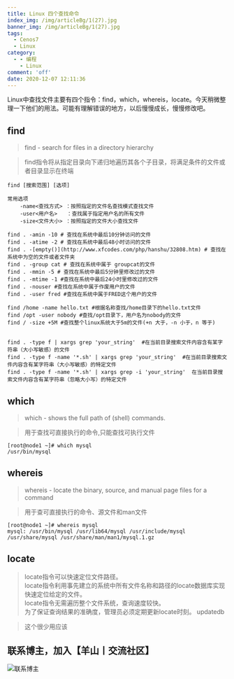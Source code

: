 ```yaml
---
title: Linux 四个查找命令
index_img: /img/articleBg/1(27).jpg
banner_img: /img/articleBg/1(27).jpg
tags:
  - Cenos7
  - Linux
category:
  - - 编程
    - Linux
comment: 'off'
date: 2020-12-07 12:11:36
---
```


Linux中查找文件主要有四个指令：find，which，whereis，locate。今天稍微整理一下他们的用法。可能有理解错误的地方，以后慢慢成长，慢慢修改吧。

<!-- more -->

## find

> find - search for files in a directory hierarchy

> find指令将从指定目录向下递归地遍历其各个子目录，将满足条件的文件或者目录显示在终端

```
find [搜索范围] [选项] 

常用选项
    -name<查找方式> ：按照指定的文件名查找模式查找文件
    -user<用户名>   ：查找属于指定用户名的所有文件
    -size<文件大小> ：按照指定的文件大小查找文件
```

```
find . -amin -10 # 查找在系统中最后10分钟访问的文件
find . -atime -2 # 查找在系统中最后48小时访问的文件
find . -[empty()](http://www.xfcodes.com/php/hanshu/32808.htm) # 查找在系统中为空的文件或者文件夹
find . -group cat # 查找在系统中属于 groupcat的文件
find . -mmin -5 # 查找在系统中最后5分钟里修改过的文件
find . -mtime -1 #查找在系统中最后24小时里修改过的文件
find . -nouser #查找在系统中属于作废用户的文件
find . -user fred #查找在系统中属于FRED这个用户的文件

find /home -name hello.txt #根据名称查找/home目录下的hello.txt文件
find /opt -user nobody #查找/opt目录下，用户名为nobody的文件
find / -size +5M #查找整个linux系统大于5m的文件(+n 大于，-n 小于，n 等于)


find . -type f | xargs grep 'your_string'  #在当前目录搜索文件内容含有某字符串（大小写敏感）的文件
find . -type f -name '*.sh' | xargs grep 'your_string'  #在当前目录搜索文件内容含有某字符串（大小写敏感）的特定文件
find . -type f -name '*.sh' | xargs grep -i 'your_string'  在当前目录搜索文件内容含有某字符串（忽略大小写）的特定文件
```

## which

> which - shows the full path of (shell) commands.

> 用于查找可直接执行的命令,只能查找可执行文件

```
[root@node1 ~]# which mysql
/usr/bin/mysql
```


## whereis

> whereis - locate the binary, source, and manual page files for a command

> 用于查可直接执行的命令、源文件和man文件


```
[root@node1 ~]# whereis mysql
mysql: /usr/bin/mysql /usr/lib64/mysql /usr/include/mysql /usr/share/mysql /usr/share/man/man1/mysql.1.gz
```

## locate

>locate指令可以快速定位文件路径。<br/>
locate指令利用事先建立的系统中所有文件名称和路径的locate数据库实现快速定位给定的文件。<br/>
locate指令无需遍历整个文件系统，查询速度较快。<br/>
为了保证查询结果的准确度，管理员必须定期更新locate时刻。
updatedb

> 这个很少用应该

## 联系博主，加入【羊山丨交流社区】
![联系博主](/img/icon/wechatFindMe.png)